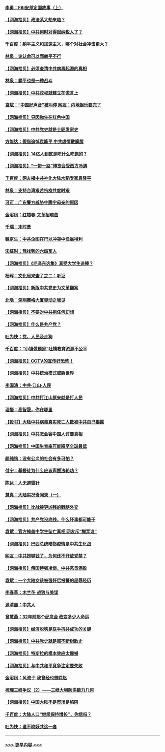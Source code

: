 #### [李勇：FBI安邦定国故事（上）](../pages/nsc993/n12987749.md?t=05312252) 
#### [【网海拾贝】政法系大劫来临？](../pages/nsc993/n12987596.md?t=05312252) 
#### [【网海拾贝】中共何时对得起纳税人了？](../pages/nsc993/n12985578.md?t=05312252) 
#### [千百度：躺平主义和加速主义，哪个对社会冲击更大？](../pages/nsc993/n12985512.md?t=05312252) 
#### [林泉：论认命可以而躺平不行](../pages/nsc993/n12985505.md?t=05312252) 
#### [【网海拾贝】必须查清中共病毒起源的真相](../pages/nsc993/n12984276.md?t=05312252) 
#### [林泉：躺平也是一种战斗](../pages/nsc993/n12984194.md?t=05312252) 
#### [【网海拾贝】中共政权就建立在谎言上](../pages/nsc993/n12981880.md?t=05312252) 
#### [袁斌：“中国好声音”被叫停 网友：内地娱乐要完了](../pages/nsc993/n12981826.md?t=05312252) 
#### [【网海拾贝】只因你生在红色中国](../pages/nsc993/n12979096.md?t=05312252) 
#### [【网海拾贝】中共党史就是土匪发家史](../pages/nsc993/n12976478.md?t=05312252) 
#### [方能达：假借追悼袁隆平 中共虚情散臊腥](../pages/nsc993/n12976396.md?t=05312252) 
#### [【网海拾贝】14亿人到底是吃什么吃饱的？](../pages/nsc993/n12974125.md?t=05312252) 
#### [【网海拾贝】“一带一路”博览会受西方冷遇](../pages/nsc993/n12971787.md?t=05312252) 
#### [千百度：网友揭中共神化大陆水稻专家袁隆平](../pages/nsc993/n12971733.md?t=05312252) 
#### [林泉：支持台湾艰苦抗疫共度时艰](../pages/nsc993/n12971350.md?t=05312252) 
#### [可可：广东警方威胁牛腾宇母亲的原因](../pages/nsc993/n12971100.md?t=05312252) 
#### [金浴凤：红楼春·文革招魂曲](../pages/nsc993/n12970354.md?t=05312252) 
#### [千瑞：末时景](../pages/nsc993/n12970337.md?t=05312252) 
#### [魏京生：中共企图在巴以冲突中渔翁得利](../pages/nsc993/n12970286.md?t=05312252) 
#### [宋征时：我找到的六四军人](../pages/nsc993/n12970213.md?t=05312252) 
#### [【网海拾贝】《毛泽东选集》真受大学生追捧？](../pages/nsc993/n12968779.md?t=05312252) 
#### [杨晖：文化局来查了之二：听证](../pages/nsc993/n12966528.md?t=05312252) 
#### [【网海拾贝】新版中共党史为文革翻案](../pages/nsc993/n12967526.md?t=05312252) 
#### [北隐：深圳赛格大厦晃动之我见](../pages/nsc993/n12967393.md?t=05312252) 
#### [【网海拾贝】不要对中共抱任何幻想](../pages/nsc993/n12965222.md?t=05312252) 
#### [【网海拾贝】什么是共产党？](../pages/nsc993/n12962781.md?t=05312252) 
#### [吐为快：党、人民及走狗](../pages/nsc993/n12962747.md?t=05312252) 
#### [千百度：“小镇做题家”吐槽教育资源不公平](../pages/nsc993/n12962705.md?t=05312252) 
#### [【网海拾贝】CCTV的宣传好恐怖！](../pages/nsc993/n12959984.md?t=05312252) 
#### [【网海拾贝】中共统治模式威胁世界](../pages/nsc993/n12957622.md?t=05312252) 
#### [李国涛：中共‧江山‧人民](../pages/nsc993/n12957502.md?t=05312252) 
#### [【网海拾贝】中共打江山原来就是打人民](../pages/nsc993/n12954345.md?t=05312252) 
#### [理悟：高智晟，你在哪里](../pages/nsc993/n12953115.md?t=05312252) 
#### [【投书】大陆中共病毒真实死亡人数被中共自己揭露](../pages/nsc993/n12953050.md?t=05312252) 
#### [【网海拾贝】中共怎会容中国人讨要真相](../pages/nsc993/n12952161.md?t=05312252) 
#### [【网海拾贝】中国生育率可能降至全球最低](../pages/nsc993/n12948793.md?t=05312252) 
#### [颜纯钩：没有公义的社会有多可怕？](../pages/nsc993/n12947626.md?t=05312252) 
#### [付宁：基督徒为什么应该声援法轮功？](../pages/nsc993/n12947233.md?t=05312252) 
#### [陈达：人无避雷针](../pages/nsc993/n12947098.md?t=05312252) 
#### [慧真：大陆实况奇闻录（一）](../pages/nsc993/n12945811.md?t=05312252) 
#### [【网海拾贝】比战狼更凶残的戳瞎外交](../pages/nsc993/n12945717.md?t=05312252) 
#### [【网海拾贝】共产党没底线，什么坏事都可能干](../pages/nsc993/n12942090.md?t=05312252) 
#### [袁斌：官方掩盖中学生坠亡真相 网友斥“糊弄谁”](../pages/nsc993/n12942029.md?t=05312252) 
#### [【网海拾贝】巴西总统暗指疫情是中共生化战](../pages/nsc993/n12938999.md?t=05312252) 
#### [网友：中共捞够钱了，为何还不开放党禁？](../pages/nsc993/n12938952.md?t=05312252) 
#### [【网海拾贝】俄国恃强凌弱，中共恶贯满盈](../pages/nsc993/n12936626.md?t=05312252) 
#### [袁斌：一个大陆女孩被强奸后报警的屈辱经历](../pages/nsc993/n12936547.md?t=05312252) 
#### [李春草：木兰花·战狼与美谍](../pages/nsc993/n12935995.md?t=05312252) 
#### [源清晨：中共人](../pages/nsc993/n12935589.md?t=05312252) 
#### [曾慧燕：32年前那个纪念会 改变多少人命运](../pages/nsc993/n12934233.md?t=05312252) 
#### [【网海拾贝】经济脱钩是联手抗共成功的关键](../pages/nsc993/n12934176.md?t=05312252) 
#### [【网海拾贝】中共党史就是部不断树敌史](../pages/nsc993/n12932844.md?t=05312252) 
#### [【网海拾贝】特斯拉的模本效应太震撼](../pages/nsc993/n12925626.md?t=05312252) 
#### [【网海拾贝】与中共和平竞争注定要失败](../pages/nsc993/n12923326.md?t=05312252) 
#### [金浴凤：风流子‧我曾经也想姓赵](../pages/nsc993/n12920911.md?t=05312252) 
#### [梳理三峡争议（2）——三峡大坝防洪能力几何](../pages/nsc993/n12920173.md?t=05312252) 
#### [【网海拾贝】中国大陆不是市场是陷阱](../pages/nsc993/n12920143.md?t=05312252) 
#### [千百度：大陆人口“继续保持增长”，你信吗？](../pages/nsc993/n12918946.md?t=05312252) 
#### [吐为快：谁不晓妖共这一套](../pages/nsc993/n12918941.md?t=05312252) 

----
#### [ >>> 更早内容 <<< ](../indexes/nsc993-earlier.md)
